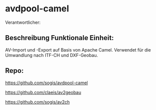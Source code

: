 # avdpool-camel
Verantwortlicher:

## Beschreibung Funktionale Einheit:
AV-Import und -Export auf Basis von Apache Camel. Verwendet für die Umwandlung nach ITF-CH und DXF-Geobau.

## Repo:
https://github.com/sogis/avdpool-camel

https://github.com/claeis/av2geobau

https://github.com/sogis/av2ch
